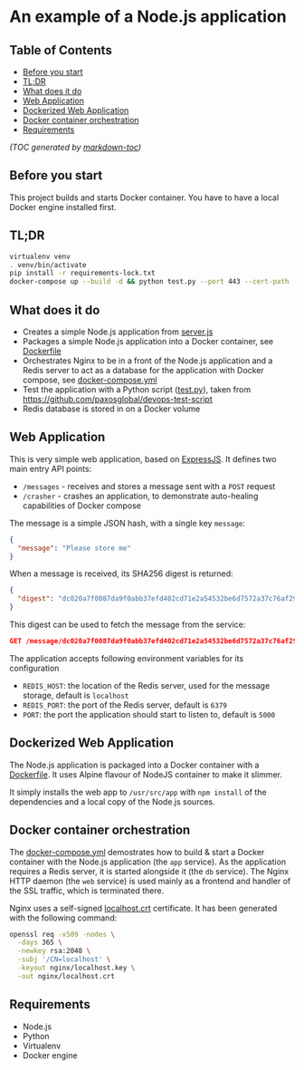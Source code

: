 An example of a Node.js application
===================================

## Table of Contents

- [Before you start](#before-you-start)
- [TL;DR](#tldr)
- [What does it do](#what-does-it-do)
- [Web Application](#web-application)
- [Dockerized Web Application](#dockerized-web-application)
- [Docker container orchestration](#docker-container-orchestration)
- [Requirements](#requirements)

_(TOC generated by [markdown-toc](https://github.com/jonschlinkert/markdown-toc))_

Before you start
----------------

This project builds and starts Docker container. You have to have a local Docker engine installed first.

TL;DR
-----

```bash
virtualenv venv
. venv/bin/activate
pip install -r requirements-lock.txt
docker-compose up --build -d && python test.py --port 443 --cert-path ./nginx/localhost.crt
```

What does it do
---------------

* Creates a simple Node.js application from [server.js]
* Packages a simple Node.js application into a Docker container, see [Dockerfile]
* Orchestrates Nginx to be in a front of the Node.js application and a Redis server to act as a database for
the application with Docker compose, see [docker-compose.yml]
* Test the application with a Python script ([test.py]), taken from https://github.com/paxosglobal/devops-test-script
* Redis database is stored in on a Docker volume

Web Application
---------------

This is very simple web application, based on [ExpressJS]. It defines two main entry API points:

* `/messages` - receives and stores a message sent with a `POST` request
* `/crasher` - crashes an application, to demonstrate auto-healing capabilities of Docker compose

The message is a simple JSON hash, with a single key `message`:

```json
{
  "message": "Please store me"
}
```

When a message is received, its SHA256 digest is returned:

```json
{
  "digest": "dc020a7f0087da9f0abb37efd402cd71e2a54532be6d7572a37c76af297c2643"
}
```

This digest can be used to fetch the message from the service:

```json
GET /message/dc020a7f0087da9f0abb37efd402cd71e2a54532be6d7572a37c76af297c2643
```

The application accepts following environment variables for its configuration

* `REDIS_HOST`: the location of the Redis server, used for the message storage, default is `localhost`
* `REDIS_PORT`: the port of the Redis server, default is `6379`
* `PORT`: the port the application should start to listen to, default is `5000`

Dockerized Web Application
--------------------------

The Node.js application is packaged into a Docker container with a [Dockerfile]. It uses Alpine flavour of
NodeJS container to make it slimmer.

It simply installs the web app to `/usr/src/app` with `npm install` of the dependencies
and a local copy of the Node.js sources.

Docker container orchestration
------------------------------

The [docker-compose.yml] demostrates how to build & start a Docker container with
the Node.js application (the `app` service). As the application requires a Redis
server, it is started alongside it (the `db` service). The Nginx HTTP daemon (the `web` service)
is used mainly as a frontend and handler of the SSL traffic, which is terminated there.

Nginx uses a self-signed [localhost.crt] certificate. It has been generated with
the following command:

```bash
openssl req -x509 -nodes \
  -days 365 \
  -newkey rsa:2048 \
  -subj '/CN=localhost' \
  -keyout nginx/localhost.key \
  -out nginx/localhost.crt
```

Requirements
------------

* Node.js
* Python
* Virtualenv
* Docker engine

[Dockerfile]: ./Dockerfile
[docker-compose.yml]: ./docker-compose.yml
[server.js]: ./server.js
[test.py]: ./test.py
[localhost.crt]: ./nginx/localhost.crt
[ExpressJS]: https://expressjs.com "Fast, unopinionated, minimalist web framework for Node.js"
